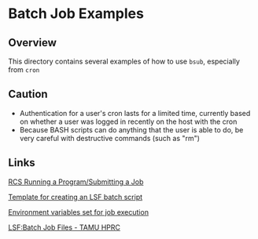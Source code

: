 # Batch Job Examples

## Overview

This directory contains several examples of how to use `bsub`, especially from `cron`


## Caution

* Authentication for a user's cron lasts for a limited time, currently based on whether a user was logged in recently on the host with the cron 
* Because BASH scripts can do anything that the user is able to do, be very careful with destructive commands (such as "rm")


## Links

[RCS Running a Program/Submitting a Job](https://www.hbs.edu/research-computing-services/resources/compute-cluster/running-jobs/running-a-program-submitting-a-job.aspx)

[Template for creating an LSF batch script](https://hpc.ncsu.edu/Documents/lsf_template.php)

[Environment variables set for job execution](https://www.ibm.com/docs/en/spectrum-lsf/10.1.0?topic=variables-environment-set-job-execution)

[LSF:Batch Job Files - TAMU HPRC](https://hprc.tamu.edu/wiki/LSF:Batch_Job_Files)

